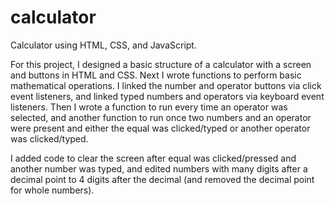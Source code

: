 # calculator
Calculator using HTML, CSS, and JavaScript.

For this project, I designed a basic structure of a calculator with a screen and buttons in HTML and CSS. Next I wrote functions to perform basic mathematical operations. I linked the number and operator buttons via click event listeners, and linked typed numbers and operators via keyboard event listeners. Then I wrote a function to run every time an operator was selected, and another function to run once two numbers and an operator were present and either the equal was clicked/typed or another operator was clicked/typed.

I added code to clear the screen after equal was clicked/pressed and another number was typed, and edited numbers with many digits after a decimal point to 4 digits after the decimal (and removed the decimal point for whole numbers).
